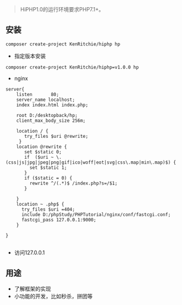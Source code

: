 > HiPHP1.0的运行环境要求PHP7.1+。

## 安装

~~~
composer create-project KenRitchie/hiphp hp
~~~

* 指定版本安装
~~~
composer create-project KenRitchie/hiphp=v1.0.0 hp
~~~

* nginx
~~~
server{
	listen       80;
	server_name localhost;
	index index.html index.php;
	
	root D:/desktopback/hp;
	client_max_body_size 256m;
	
	location / {
	   try_files $uri @rewrite;
	 }
	location @rewrite {
	   set $static 0;
	   if  ($uri ~ \.(css|js|jpg|jpeg|png|gif|ico|woff|eot|svg|css\.map|min\.map)$) {
		 set $static 1;
	   } 
	   if ($static = 0) {
		 rewrite ^/(.*)$ /index.php?s=/$1;
	   }

	}
	location ~ .php$ {
	  try_files $uri =404;
	  include D:/phpStudy/PHPTutorial/nginx/conf/fastcgi.conf;
	  fastcgi_pass 127.0.0.1:9000;
	}
	
}


~~~
* 访问127.0.0.1

## 用途

* 了解框架的实现
* 小功能的开发，比如秒杀，拼团等
